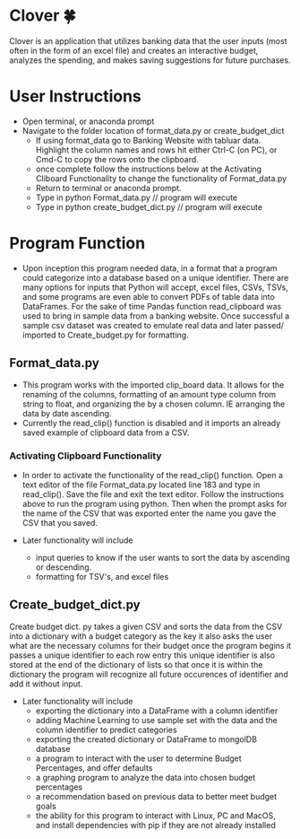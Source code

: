 # Clover 🍀
Clover is an application that utilizes banking data that the user inputs (most often in the form of an excel file) and creates an interactive budget, analyzes the spending, and makes saving suggestions for future purchases.

# User Instructions
- Open terminal, or anaconda prompt
- Navigate to the folder location of format_data.py or create_budget_dict
  - If using format_data go to Banking Website with tabluar data. Highlight the column names and rows hit either Ctrl-C (on PC), or Cmd-C to copy the rows onto the clipboard.
  - once complete follow the instructions below at the Activating Cliboard Functionality to change the functionality of Format_data.py 
  - Return to terminal or anaconda prompt. 
  - Type in python Format_data.py // program will execute
  - Type in python create_budget_dict.py // program will execute

# Program Function

- Upon inception this program needed data, in a format that a program could categorize into a database based on a unique identifier. There are many options for inputs that Python will accept, excel files, CSVs, TSVs, and some programs are even able to convert PDFs of table data into DataFrames. For the sake of time Pandas function read_clipboard was used to bring in sample data from a banking website. Once successful a sample csv dataset was created to emulate real data and later passed/ imported to Create_budget.py for formatting. 

## Format_data.py
- This program works with the imported clip_board data. It allows for the renaming of the columns, formatting of an amount type column from string to float, and organizing the by a chosen column. IE arranging the data by date ascending.
- Currently the read_clip() function is disabled and it imports an already saved example of clipboard data from a CSV.

### Activating Clipboard Functionality
- In order to activate the functionality of the read_clip() function. Open a text editor of the file Format_data.py located line 183 and type in read_clip(). Save the file and exit the text editor. Follow the instructions above to run the program using python. Then when the prompt asks for the name of the CSV that was exported enter the name you gave the CSV that you saved.

- Later functionality will include 
  - input queries to know if the user wants to sort the data by ascending or descending.
  - formatting for TSV's, and excel files
## Create_budget_dict.py

Create budget dict. py takes a given CSV and sorts the data from the CSV
into a dictionary with a budget category as the key
it also asks the user what are the necessary columns for their budget
once the program begins it passes a unique identifier to each row entry
this unique identifier is also stored at the end of the dictionary of lists
so that once it is within the dictionary the program will recognize
all future occurences of identifier and add it without input. 

- Later functionality will include
  - exporting the dictionary into a DataFrame with a column identifier 
  - adding Machine Learning to use sample set with the data and the column identifier to predict categories
  - exporting the created dictionary or DataFrame to mongolDB database
  - a program to interact with the user to determine Budget Percentages, and offer defaults
  - a graphing program to analyze the data into chosen budget percentages
  - a recommendation based on previous data to better meet budget goals
  - the ability for this program to interact with Linux, PC and MacOS, and install dependencies with pip if they are not already installed

